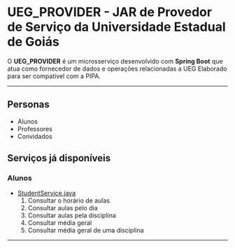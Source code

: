 # UEG_PROVIDER - JAR de Provedor de Serviço da Universidade Estadual de Goiás

O **UEG_PROVIDER** é um microsserviço desenvolvido com **Spring Boot** 
que atua como fornecedor de dados e operações relacionadas a UEG 
Elaborado para ser compatível com a PIPA.

---
## Personas
- Alunos
- Professores
- Convidados

##  Serviços já disponíveis

### Alunos
 - [StudentService.java](src/main/java/br/ueg/tc/ueg_provider/serviceprovider/StudentService.java)
   1. Consultar o horário de aulas
   2. Consultar aulas pelo dia
   3. Consultar aulas pela disciplina
   4. Consultar média geral
   5. Consultar média geral de uma disciplina
---

